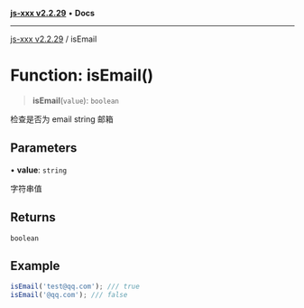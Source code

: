 [**js-xxx v2.2.29**](../README.md) • **Docs**

***

[js-xxx v2.2.29](../README.md) / isEmail

# Function: isEmail()

> **isEmail**(`value`): `boolean`

检查是否为 email string 邮箱

## Parameters

• **value**: `string`

字符串值

## Returns

`boolean`

## Example

```ts
isEmail('test@qq.com'); /// true
isEmail('@qq.com'); /// false
```
